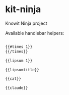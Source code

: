 # kit-ninja
Knowit Ninja project

Available handlebar helpers:

```bash

{{#times 1}}
{{/times}}

{{lipsum 1}}

{{lipsumtitle}}

{{cat}}

{{claude}}

```
